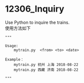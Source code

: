 # 12306_Inquiry
Use Python to inquire the trains.<br>
使用方法如下
```
"""

Usage:
	mytrain.py  <from> <to> <date>

Example：
	mytrain.py 杭州 上海 2018-08-22
	mytrain.py 西藏 济南 2018-08-22

"""
```
